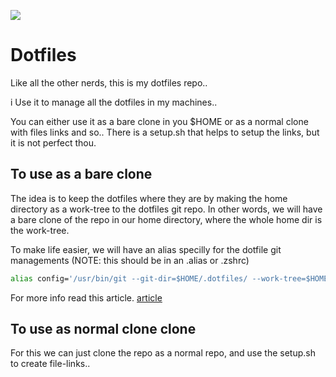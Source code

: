 ![](https://i.imgur.com/AKIRizD.png)

# Dotfiles
Like all the other nerds, this is my dotfiles repo.. 

i Use it to manage all the dotfiles in my machines..

You can either use it as a bare clone in you $HOME or as a normal clone with 
files links and so.. There is a setup.sh that helps to setup the links, but it is not perfect thou.

## To use as a bare clone
The idea is to keep the dotfiles where they are by making the home directory as
a work-tree to the dotfiles git repo. In other words, we will have a bare clone of the repo in our home directory, where the whole home dir is the work-tree.  

To make life easier, we will have an alias specilly for the dotfile git managements (NOTE: this should be in an .alias or .zshrc)

```zsh
alias config='/usr/bin/git --git-dir=$HOME/.dotfiles/ --work-tree=$HOME'
```

For more info read this article.
[article](https://www.atlassian.com/git/tutorials/dotfiles)

## To use as normal clone clone
For this we can just clone the repo as a normal repo, and use the setup.sh
to create file-links.. 
